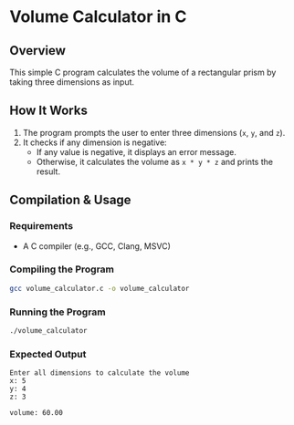 # Volume Calculator in C

## Overview
This simple C program calculates the volume of a rectangular prism by taking three dimensions as input.

## How It Works
1. The program prompts the user to enter three dimensions (`x`, `y`, and `z`).
2. It checks if any dimension is negative:
   - If any value is negative, it displays an error message.
   - Otherwise, it calculates the volume as `x * y * z` and prints the result.

## Compilation & Usage

### Requirements
- A C compiler (e.g., GCC, Clang, MSVC)

### Compiling the Program
```sh
gcc volume_calculator.c -o volume_calculator
```

### Running the Program
```sh
./volume_calculator
```

### Expected Output
```
Enter all dimensions to calculate the volume
x: 5
y: 4
z: 3

volume: 60.00
```
